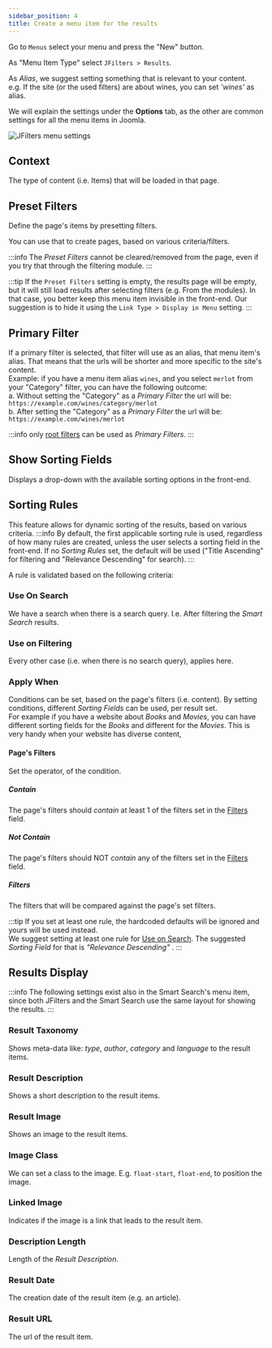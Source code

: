 ```yaml
---
sidebar_position: 4
title: Create a menu item for the results
---
```


Go to `Menus` select your menu and press the "New" button.

As "Menu Item Type" select `JFilters > Results`.

As *Alias*, we suggest setting something that is relevant to your content.  
e.g. If the site (or the used filters) are about wines, you can set *'wines'* as alias. 

We will explain the settings under the **Options** tab, as the other are common settings for all the menu items in Joomla.

![JFilters menu settings](/img/getting-started/menu-options.png)

## Context
The type of content (i.e. Items) that will be loaded in that page.

## Preset Filters
Define the page's items by presetting filters.

You can use that to create pages, based on various criteria/filters.

:::info
The *Preset Filters* cannot be cleared/removed from the page, even if you try that through the filtering module.
:::

:::tip
If the `Preset Filters` setting is empty, the results page will be empty, but it will still load results after selecting filters (e.g. From the modules).
In that case, you better keep this menu item invisible in the front-end.
Our suggestion is to hide it using the `Link Type > Display in Menu` setting.
:::

## Primary Filter
If a primary filter is selected, that filter will use as an alias, that menu item's alias.
That means that the urls will be shorter and more specific to the site's content.\
Example: if you have a menu item alias `wines`, and you select `merlot` from your "Category" filter, you can have the following outcome:\
a. Without setting the "Category" as a *Primary Filter* the url will be:
`https://example.com/wines/category/merlot` \
b. After setting the "Category" as a *Primary Filter* the url will be: `https://example.com/wines/merlot`

:::info
only [root filters](/component/filter-config/filter#root) can be used as *Primary Filters*.
:::

## Show Sorting Fields
Displays a drop-down with the available sorting options in the front-end.

## Sorting Rules
This feature allows for dynamic sorting of the results, based on various criteria.
:::info
By default, the first applicable sorting rule is used, regardless of how many rules are created, unless the user selects a sorting field in the front-end.
If no *Sorting Rules* set, the default will be used ("Title Ascending" for filtering and "Relevance Descending" for search).
:::

A rule is validated based on the following criteria:
### Use On Search 
We have a search when there is a search query. I.e. After filtering the *Smart Search* results.
### Use on Filtering
Every other case (i.e. when there is no search query), applies here.

### Apply When
Conditions can be set, based on the page's filters (i.e. content). By setting conditions, different *Sorting Fields* can be used, per result set.\
For example if you have a website about *Books* and *Movies*, you can have different sorting fields for the *Books* and different for the *Movies*.
This is very handy when your website has diverse content,

####  Page's Filters
Set the operator, of the condition.
##### Contain
The page's filters should *contain* at least 1 of the filters set in the [Filters](#filters) field.
##### Not Contain
The page's filters should NOT *contain* any of the filters set in the [Filters](#filters) field.
##### Filters
The filters that will be compared against the page's set filters.

:::tip
If you set at least one rule, the hardcoded defaults will be ignored and yours will be used instead. \
We suggest setting at least one rule for [Use on Search](#use-on-search). The suggested *Sorting Field* for that is *"Relevance Descending"* .
:::

## Results Display

:::info
The following settings exist also in the Smart Search's menu item, since both JFilters and the Smart Search use the same layout for showing the results.
:::

### Result Taxonomy
Shows meta-data like: *type*, *author*, *category* and *language* to the result items.

### Result Description
Shows a short description to the result items.

### Result Image
Shows an image to the result items.

### Image Class
We can set a class to the image.
E.g. `float-start`, `float-end`, to position the image.

###  Linked Image
Indicates if the image is a link that leads to the result item.

### Description Length
Length of the *Result Description*.

###  Result Date
The creation date of the result item (e.g. an article).

###  Result URL
The url of the result item.
